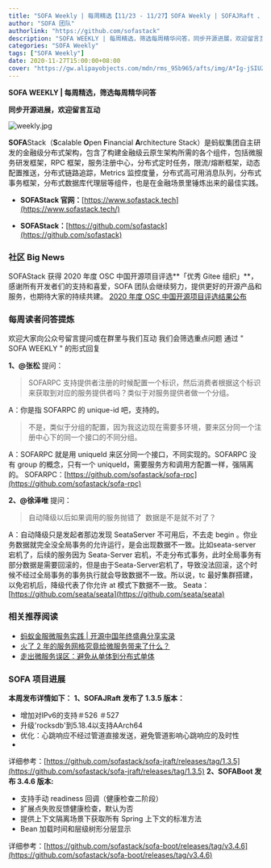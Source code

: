 ```yaml
---
title: "SOFA Weekly | 每周精选【11/23 - 11/27】SOFA Weekly | SOFAJRaft 、SOFABoot发布新版本，SOFAStack 获优秀 Gitee 组织奖"
author: "SOFA 团队"
authorlink: "https://github.com/sofastack"
description: "SOFA WEEKLY | 每周精选，筛选每周精华问答，同步开源进展，欢迎留言互动。"
categories: "SOFA Weekly"
tags: ["SOFA Weekly"]
date: 2020-11-27T15:00:00+08:00
cover: "https://gw.alipayobjects.com/mdn/rms_95b965/afts/img/A*Ig-jSIUZWx0AAAAAAAAAAAAAARQnAQ"
---
```


**SOFA WEEKLY | 每周精选，筛选每周精华问答**

**同步开源进展，欢迎留言互动**

![weekly.jpg](https://gw.alipayobjects.com/mdn/rms_95b965/afts/img/A*ARgKS6SuU7YAAAAAAAAAAAAAARQnAQ)

**SOFA**Stack（**S**calable **O**pen **F**inancial **A**rchitecture Stack）是蚂蚁集团自主研发的金融级分布式架构，包含了构建金融级云原生架构所需的各个组件，包括微服务研发框架，RPC 框架，服务注册中心，分布式定时任务，限流/熔断框架，动态配置推送，分布式链路追踪，Metrics 监控度量，分布式高可用消息队列，分布式事务框架，分布式数据库代理层等组件，也是在金融场景里锤炼出来的最佳实践。

- **SOFAStack 官网：**[https://www.sofastack.tech](https://www.sofastack.tech/)

- **SOFAStack：**[https://github.com/sofastack](https://github.com/sofastack)

### 社区 Big News 

SOFAStack 获得 2020 年度 OSC 中国开源项目评选**「优秀 Gitee 组织」**，感谢所有开发者们的支持和喜爱，SOFA 团队会继续努力，提供更好的开源产品和服务，也期待大家的持续共建。
[2020 年度 OSC 中国开源项目评选结果公布](https://www.oschina.net/question/2918182_2320117)
### 
### 每周读者问答提炼

欢迎大家向公众号留言提问或在群里与我们互动
我们会筛选重点问题
通过 " SOFA WEEKLY " 的形式回复

**1、@张松** 提问：
> SOFARPC 支持提供者注册的时候配置一个标识，然后消费者根据这个标识来获取到对应的服务提供者吗？类似于对服务提供者做一个分组。

A：你是指 SOFARPC 的 unique-id 吧，支持的。
> 不是，类似于分组的配置，因为我这边现在需要多环境，要来区分同一个注册中心下的同一个接口的不同分组。

A：SOFARPC 就是用 uniqueId 来区分同一个接口，不同实现的。SOFARPC 没有 group 的概念，只有一个 uniqueId，需要服务方和调用方配置一样，强隔离的。
SOFARPC：[https://github.com/sofastack/sofa-rpc](https://github.com/sofastack/sofa-rpc)

**2、@徐泽唯** 提问：
> 自动降级以后如果调用的服务抛错了  数据是不是就不对了？

A：自动降级只是发起者那边发现 SeataServer 不可用后，不去走 begin 。你业务数据就完全没全局事务的允许运行，是会出现数据不一致。比如seata-server宕机了，后续的服务因为 Seata-Server 宕机，不走分布式事务，此时全局事务有部分数据是需要回滚的，但是由于Seata-Server宕机了，导致没法回滚，这个时候不经过全局事务的事务执行就会导致数据不一致。所以说，tc 最好集群搭建，以免宕机后，降级代表了你允许 at 模式下数据不一致。
Seata：[https://github.com/seata/seata](https://github.com/seata/seata)

### 相关推荐阅读

- [蚂蚁金服微服务实践 | 开源中国年终盛典分享实录](https://www.sofastack.tech/blog/sofastack-oschina-2018/)
- [火了 2 年的服务网格究竟给微服务带来了什么？](http://mp.weixin.qq.com/s?__biz=MzUzMzU5Mjc1Nw==&mid=2247486575&idx=1&sn=ad672eddce2ce3f745157cdee56c8a70&chksm=faa0e3b5cdd76aa390f623afb03c9fddd0c489618708089383ccbdd5c95b2fa96012c1a588d1&scene=21)
- [走出微服务误区：避免从单体到分布式单体](http://mp.weixin.qq.com/s?__biz=MzUzMzU5Mjc1Nw==&mid=2247486495&idx=1&sn=73daf2aeb85b61e5d715a7e9f979dc3b&chksm=faa0e3c5cdd76ad3f93cf744e7ca156dbeef0347cde7f215415273782ba29526fb8c589bfeeb&scene=21)

### SOFA 项目进展

**本周发布详情如下：**
**1、SOFAJRaft 发布了 1.3.5 版本：**
- 增加对IPv6的支持＃526 ＃527
- 升级'rocksdb'到5.18.4以支持AArch64
- 优化：心跳响应不经过管道直接发送，避免管道影响心跳响应的及时性
- 
详细参考：[https://github.com/sofastack/sofa-jraft/releases/tag/1.3.5](https://github.com/sofastack/sofa-jraft/releases/tag/1.3.5)
**2、SOFABoot 发布 3.4.6 版本:**
- 支持手动 readiness 回调（健康检查二阶段）
- 扩展点失败反馈健康检查，默认为否
- 提供上下文隔离场景下获取所有 Spring 上下文的标准方法
- Bean 加载时间和层级树形分层显示

详细参考：[https://github.com/sofastack/sofa-boot/releases/tag/v3.4.6](https://github.com/sofastack/sofa-boot/releases/tag/v3.4.6)
